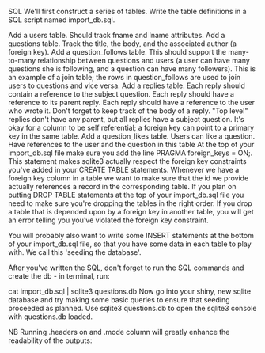 SQL
We'll first construct a series of tables. Write the table definitions in a SQL script named import_db.sql.

Add a users table.
Should track fname and lname attributes.
Add a questions table.
Track the title, the body, and the associated author (a foreign key).
Add a question_follows table.
This should support the many-to-many relationship between questions and users (a user can have many questions she is following, and a question can have many followers).
This is an example of a join table; the rows in question_follows are used to join users to questions and vice versa.
Add a replies table.
Each reply should contain a reference to the subject question.
Each reply should have a reference to its parent reply.
Each reply should have a reference to the user who wrote it.
Don't forget to keep track of the body of a reply.
"Top level" replies don't have any parent, but all replies have a subject question.
It's okay for a column to be self referential; a foreign key can point to a primary key in the same table.
Add a question_likes table.
Users can like a question.
Have references to the user and the question in this table
At the top of your import_db.sql file make sure you add the line PRAGMA foreign_keys = ON;. This statement makes sqlite3 actually respect the foreign key constraints you've added in your CREATE TABLE statements. Whenever we have a foreign key column in a table we want to make sure that the id we provide actually references a record in the corresponding table. If you plan on putting DROP TABLE statements at the top of your import_db.sql file you need to make sure you're dropping the tables in the right order. If you drop a table that is depended upon by a foreign key in another table, you will get an error telling you you've violated the foreign key constraint.

You will probably also want to write some INSERT statements at the bottom of your import_db.sql file, so that you have some data in each table to play with. We call this 'seeding the database'.

After you've written the SQL, don't forget to run the SQL commands and create the db - in terminal, run:

cat import_db.sql | sqlite3 questions.db
Now go into your shiny, new sqlite database and try making some basic queries to ensure that seeding proceeded as planned. Use sqlite3 questions.db to open the sqlite3 console with questions.db loaded.

NB Running .headers on and .mode column will greatly enhance the readability of the outputs: